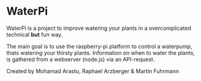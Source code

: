 # WaterPi

WaterPi is a project to improve watering your plants in a overcomplicated technical **but** fun way.

The main goal is to use the raspberry-pi platform to control a waterpump, thats watering your thirsty plants. Information on when to water the plants, is gathered from a webserver (node.js) via an API-request.


Created by Mohamad Arastu, Raphael Arzberger & Martin Fuhrmann
